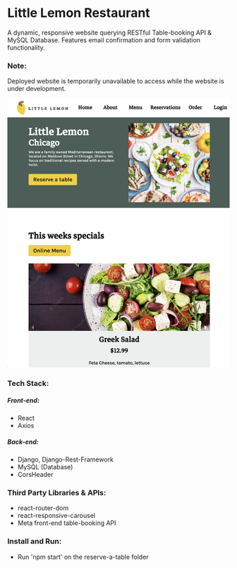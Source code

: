 # Little Lemon Restaurant
A dynamic, responsive website querying RESTful Table-booking API & MySQL Database. Features email confirmation and form validation functionality.

### Note:
Deployed website is temporarily unavailable to access while the website is under development.

![Screenshot](assets/readme-image1.png)

### Tech Stack:
##### Front-end:
 - React
 - Axios

##### Back-end:
 - Django, Django-Rest-Framework
 - MySQL (Database)
 - CorsHeader

### Third Party Libraries & APIs:
 - react-router-dom
 - react-responsive-carousel
 - Meta front-end table-booking API

### Install and Run:
 - Run 'npm start' on the reserve-a-table folder
